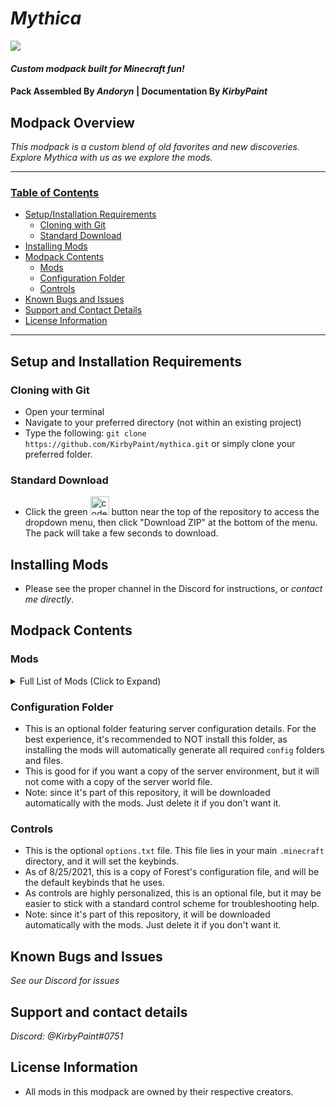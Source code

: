 # _Mythica_

<img src="https://media.discordapp.net/attachments/878060496232779776/878060838722867270/unknown.png?width=1377&height=676" />

#### _Custom modpack built for Minecraft fun!_

#### Pack Assembled By _**Andoryn**_ | Documentation By _**KirbyPaint**_

## Modpack Overview

_This modpack is a custom blend of old favorites and new discoveries. Explore Mythica with us as we explore the mods._

---

### <u>Table of Contents</u>

- <a href="#setup-and-installation-requirements">Setup/Installation Requirements</a>
  - <a href="#cloning-with-git">Cloning with Git</a>
  - <a href="#standard-download">Standard Download</a>
- <a href="#installing-mods">Installing Mods</a>
- <a href="#modpack-contents">Modpack Contents</a>
  - <a href="#mods">Mods</a>
  - <a href="#configuration-folder">Configuration Folder</a>
  - <a href="#controls">Controls</a>
- <a href="#known-bugs-and-issues">Known Bugs and Issues</a>
- <a href="#support-and-contact-details">Support and Contact Details</a>
- <a href="#license-information">License Information</a>

---

## Setup and Installation Requirements

### Cloning with Git

- Open your terminal
- Navigate to your preferred directory (not within an existing project)
- Type the following: `git clone https://github.com/KirbyPaint/mythica.git` or simply clone your preferred folder.

### Standard Download

- Click the green <img src="https://media.discordapp.net/attachments/799876599372840964/878582937451364352/code-button.png" height="30px" alt="code"/> button near the top of the repository to access the dropdown menu, then click "Download ZIP" at the bottom of the menu. The pack will take a few seconds to download.

## Installing Mods

- Please see the proper channel in the Discord for instructions, or _contact me directly_.

## Modpack Contents

### Mods

<details>
<summary>Full List of Mods (Click to Expand)</summary>
<br>
<ol>
  <li><a href="https://www.curseforge.com/minecraft/mc-mods/ai-improvements">AI Improvements</a></li>
  <li><a href="https://www.curseforge.com/minecraft/mc-mods/aquaculture">Aquaculture</a></li>
  <li><a href="https://www.curseforge.com/minecraft/mc-mods/artifacts">Artifacts</a></li>
  <li><a href="https://www.curseforge.com/minecraft/mc-mods/autoreglib">AutoRegLib</a></li>
  <li><a href="https://www.curseforge.com/minecraft/mc-mods/back-tools">Back Tools</a></li>
  <li><a href="https://www.curseforge.com/minecraft/mc-mods/yungs-better-caves">YUNG's Better Caves</a></li>
  <li><a href="https://www.curseforge.com/minecraft/mc-mods/yungs-better-mineshafts-forge">YUNG's Better Mineshafts</a></li>
  <li><a href="https://www.curseforge.com/minecraft/mc-mods/yungs-better-portals">YUNG's Better Portals</a></li>
  <li><a href="https://www.planetminecraft.com/mod/164-better-pvp-v10/">Better PVP</a></li>
  <li><a href="https://www.curseforge.com/minecraft/mc-mods/yungs-better-strongholds">YUNG's Better Strongholds</a></li>
  <li><a href="https://www.curseforge.com/minecraft/mc-mods/bountifulbaubles">BountifulBaubles</a></li>
  <li><a href="https://www.curseforge.com/minecraft/mc-mods/bow-infinity-fix">Bow Infinity Fix</a></li>
  <li><a href="https://www.curseforge.com/minecraft/mc-mods/chicken-chunks-1-8">Chicken Chunks 1.8.+</a></li>
  <li><a href="https://www.curseforge.com/minecraft/mc-mods/classes">Classes</a></li>
  <li><a href="https://www.curseforge.com/minecraft/mc-mods/codechicken-lib-1-8">CodeChicken Lib 1.8.+</a></li>
  <li><a href="https://www.curseforge.com/minecraft/mc-mods/cha-s">Craftable Horse Armour & Saddle</a></li>
  <li><a href="https://www.curseforge.com/minecraft/mc-mods/curious-armor-stands">Curious Armor Stands</a></li>
  <li><a href="https://www.curseforge.com/minecraft/mc-mods/datafixerslayer">DataFixerSlayer</a></li>
  <li><a href="https://www.curseforge.com/minecraft/mc-mods/dungeon-crawl">Dungeon Crawl</a></li>
  <li><a href="https://www.curseforge.com/minecraft/mc-mods/dynamic-surroundings">Dynamic Surroundings</a></li>
  <li><a href="https://www.curseforge.com/minecraft/mc-mods/dicemc-tiered-armors">DiceMC Tiered Armors</a></li>
  <li><a href="https://www.curseforge.com/minecraft/mc-mods/enchanting-convergence">Enchanting Convergence</a></li>
  <li><a href="https://www.curseforge.com/minecraft/mc-mods/endremastered">End Remastered</a></li>
  <li><a href="https://www.curseforge.com/minecraft/mc-mods/epic-fight-mod">Epic Fight Mod</a></li>
  <li><a href="https://www.curseforge.com/minecraft/mc-mods/derecs-emerald-obsidian-mod">Emerald & Obsidian Mod</a></li>
  <li><a href="https://www.curseforge.com/minecraft/mc-mods/fastfurnace">FastFurnace</a></li>
  <li><a href="https://www.curseforge.com/minecraft/mc-mods/fastworkbench">FastWorkbench</a></li>
  <li><a href="https://www.curseforge.com/minecraft/mc-mods/inventory-hud-forge">Inventory HUD+</a></li>
  <li><a href="https://www.curseforge.com/minecraft/mc-mods/mutant-beasts">Mutant Beasts</a></li>
  <li><a href="https://optifine.net/adloadx?f=OptiFine_1.16.5_HD_U_G8.jar&x=aa14">Optifine</a></li>
  <li><a href="https://www.curseforge.com/minecraft/mc-mods/ore-excavation">Ore Excavation</a></li>
  <li><a href="https://www.curseforge.com/minecraft/mc-mods/the-outer-end">The Outer End</a></li>
  <li><a href="https://www.curseforge.com/minecraft/mc-mods/paragliders">Paragliders</a></li>
  <li><a href="https://www.curseforge.com/minecraft/mc-mods/placebo">Placebo</a></li>
  <li><a href="https://www.curseforge.com/minecraft/mc-mods/project-mmo">Project MMO</a></li>
  <li><a href="https://www.curseforge.com/minecraft/mc-mods/quark">Quark</a></li>
  <li><a href="https://www.curseforge.com/minecraft/mc-mods/regen-controll">Regen Control</a></li>
  <li><a href="https://www.curseforge.com/minecraft/mc-mods/rings-of-ascension">Rings of Ascension</a></li>
  <li><a href="https://www.curseforge.com/minecraft/mc-mods/spartan-shields">Spartan Shields</a></li>
  <li><a href="https://www.curseforge.com/minecraft/mc-mods/spartan-weaponry">Spartan Weaponry</a></li>
  <li><a href="https://www.curseforge.com/minecraft/mc-mods/storage-drawers">Storage Drawers</a></li>
  <li><a href="https://www.curseforge.com/minecraft/mc-mods/tool-belt">Tool Belt</a></li>
  <li><a href="https://www.curseforge.com/minecraft/mc-mods/waystones">Waystones</a></li>
  <li><a href="https://www.curseforge.com/minecraft/mc-mods/yungs-api">YUNG's API</a></li>
  <li><a href="https://www.curseforge.com/minecraft/mc-mods/yungs-extras">YUNG's Extras</a></li>
  <li><a href="https://www.curseforge.com/minecraft/mc-mods/abnormals-core">Abnormals Core</a></li>
  <li><a href="https://www.curseforge.com/minecraft/mc-mods/archers-paradox">Archer's Paradox</a></li>
  <li><a href="https://www.curseforge.com/minecraft/mc-mods/backpacked">Backpacked</a></li>
  <li><a href="https://www.curseforge.com/minecraft/mc-mods/backpacker">Backpacker</a></li>
  <li><a href="https://www.curseforge.com/minecraft/mc-mods/balanced-enchanting">Balanced Enchanting</a></li>
  <li><a href="https://www.curseforge.com/minecraft/mc-mods/better-animal-models">Better Animal Models</a></li>
  <li><a href="https://www.curseforge.com/minecraft/mc-mods/betteranimalsplus">Better Animals Plus</a></li>
  <li><a href="https://www.curseforge.com/minecraft/mc-mods/betterend-forge-port">BetterEnd</a></li>
  <li><a href="https://www.curseforge.com/minecraft/mc-mods/caelus">Caelus API</a></li>
  <li><a href="https://www.curseforge.com/minecraft/mc-mods/citadel">Citadel</a></li>
  <li><a href="https://www.curseforge.com/minecraft/mc-mods/cofh-core/files">CoFH Core</a></li>
  <li><a href="https://www.curseforge.com/minecraft/mc-mods/collective">Collective</a></li>
  <li><a href="https://www.curseforge.com/minecraft/mc-mods/colytra">Colytra</a></li>
  <li><a href="https://www.curseforge.com/minecraft/mc-mods/curios">Curios API</a></li>
  <li><a href="https://www.curseforge.com/minecraft/mc-mods/ice-and-fire-dragonseeker">Ice and Fire: Dragonseeker</a></li>
  <li><a href="https://www.curseforge.com/minecraft/mc-mods/dungeons-mobs">Dungeons Mobs</a></li>
  <li><a href="https://www.curseforge.com/minecraft/mc-mods/dusk">Dusk</a></li>
  <li><a href="https://www.curseforge.com/minecraft/mc-mods/enchanted-book-redesign">Enchanted Book Redesign</a></li>
  <li><a href="https://www.curseforge.com/minecraft/mc-mods/enhanced-celestials">Enhanced Celestials - Blood Moons & Harvest Moons</a></li>
  <li><a href="https://www.curseforge.com/minecraft/mc-mods/expandability">ExpandAbility</a></li>
  <li><a href="https://www.curseforge.com/minecraft/mc-mods/ferritecore">FerriteCore</a></li>
  <li><a href="https://www.curseforge.com/minecraft/mc-mods/geckolib">GeckoLib</a></li>
  <li><a href="https://www.curseforge.com/minecraft/mc-mods/gravestone-mod">Gravestone Mod</a></li>
  <li><a href="https://www.curseforge.com/minecraft/mc-mods/guard-villagers">Guard Villagers</a></li>
  <li><a href="https://www.curseforge.com/minecraft/mc-mods/ichunutil">iChunUtil</a></li>
  <li><a href="https://www.curseforge.com/minecraft/mc-mods/ice-and-fire-dragons">Ice and Fire: Dragons</a></li>
  <li><a href="https://www.curseforge.com/minecraft/mc-mods/infernal-expansion">Infernal Expansion</a></li>
  <li><a href="https://www.curseforge.com/minecraft/mc-mods/jei">Just Enough Items</a></li>
  <li><a href="https://www.curseforge.com/minecraft/mc-mods/journeymap">JourneyMap</a></li>
  <li><a href="https://www.curseforge.com/minecraft/mc-mods/mana-and-artifice">Mana and Artifice</a></li>
  <li><a href="https://www.curseforge.com/minecraft/mc-mods/macaws-furniture">Macaw's Furniture</a></li>
  <li><a href="https://www.curseforge.com/minecraft/mc-mods/minecolonies">MineColonies</a></li>
  <li><a href="https://www.curseforge.com/minecraft/mc-mods/mowzies-mobs">Mowzie's Mobs</a></li>
  <li><a href="https://www.curseforge.com/minecraft/mc-mods/netherite-horse-armor-mod">Netherite Horse Armor</a></li>
  <li><a href="https://www.curseforge.com/minecraft/mc-mods/performant">Performant</a></li>
  <li><a href="https://www.curseforge.com/minecraft/mc-mods/platos-transporters">Plato's Transporters</a></li>
  <li><a href="https://www.curseforge.com/minecraft/mc-mods/project-vibrant-journeys">Project: Vibrant Journeys</a></li>
  <li><a href="https://www.curseforge.com/minecraft/mc-mods/randompatches-forge">RandomPatches</a></li>
  <li><a href="https://www.curseforge.com/minecraft/mc-mods/repurposed-structures">Repurposed Structures</a></li>
  <li><a href="https://www.curseforge.com/minecraft/mc-mods/shield-mechanics">Shield mechanics</a></li>
  <li><a href="https://www.curseforge.com/minecraft/mc-mods/stack-refill">Stack Refill</a></li>
  <li><a href="https://www.curseforge.com/minecraft/mc-mods/structurize">Structurize</a></li>
  <li><a href="https://www.curseforge.com/minecraft/mc-mods/towers-of-the-wild">Towers of the Wild</a></li>
  <li><a href="https://www.curseforge.com/minecraft/mc-mods/traverse-reforged">Traverse Reforged</a></li>
  <li><a href="https://www.curseforge.com/minecraft/mc-mods/valhelsia-core">Valhelsia Core</a></li>
  <li><a href="https://www.curseforge.com/minecraft/mc-mods/valhelsia-structures">Valhelsia Structures</a></li>
  <li><a href="https://www.curseforge.com/minecraft/mc-mods/village-spawn-point">Village Spawn Point</a></li>
  <li><a href="https://www.curseforge.com/minecraft/mc-mods/wards">Wards</a></li>
  <li><a href="https://www.curseforge.com/minecraft/mc-mods/wolves-with-armor-forge">Wolves With Armor</a></li>
</ol>
</details>

### Configuration Folder

- This is an optional folder featuring server configuration details. For the best experience, it's recommended to NOT install this folder, as installing the mods will automatically generate all required `config` folders and files.
- This is good for if you want a copy of the server environment, but it will not come with a copy of the server world file.
- Note: since it's part of this repository, it will be downloaded automatically with the mods. Just delete it if you don't want it.

### Controls

- This is the optional `options.txt` file. This file lies in your main `.minecraft` directory, and it will set the keybinds. 
- As of 8/25/2021, this is a copy of Forest's configuration file, and will be the default keybinds that he uses.
- As controls are highly personalized, this is an optional file, but it may be easier to stick with a standard control scheme for troubleshooting help.
- Note: since it's part of this repository, it will be downloaded automatically with the mods. Just delete it if you don't want it.

## Known Bugs and Issues

_See our Discord for issues_

## Support and contact details

_Discord: @KirbyPaint#0751_

## License Information

- All mods in this modpack are owned by their respective creators.
